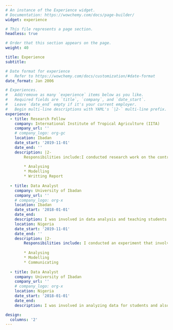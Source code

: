```yaml
---
# An instance of the Experience widget.
# Documentation: https://wowchemy.com/docs/page-builder/
widget: experience

# This file represents a page section.
headless: true

# Order that this section appears on the page.
weight: 40

title: Experience
subtitle:

# Date format for experience
#   Refer to https://wowchemy.com/docs/customization/#date-format
date_format: Jan 2006

# Experiences.
#   Add/remove as many `experience` items below as you like.
#   Required fields are `title`, `company`, and `date_start`.
#   Leave `date_end` empty if it's your current employer.
#   Begin multi-line descriptions with YAML's `|2-` multi-line prefix.
experience:
  - title: Research Fellow
    company: International Institute of Tropical Agriculture (IITA)
    company_url: ''
    # company_logo: org-gc
    location: Ibadan
    date_start: '2019-11-01'
    date_end: ''
    description: |2-
        Responsibilities include:I conducted research work on the contribution of cocoa litter to nutrients recycling in low-shade Southwestern Nigeria.
        
        * Analysing
        * Modelling
        * Writting Report
        
  - title: Data Analyst 
    company: University of Ibadan
    company_url: ''
    # company_logo: org-x
    location: Ibadan
    date_start: '2018-01-01'
    date_end: 
    description: I was involved in data analysis and teaching students how to use R statistical software for reproducible research.
    location: Nigeria
    date_start: '2019-11-01'
    date_end: ''
    description: |2-
        Responsibilities include: I conducted an experiment that involve the contribution of cocoa litter to nutrients recycling in low-shade cocoa plantation found in southwestern Nigeria.
        
        * Analysing
        * Modelling
        * Communicating
        
  - title: Data Analyst 
    company: University of Ibadan
    company_url: ''
    # company_logo: org-x
    location: Nigeria
    date_start: '2018-01-01'
    date_end: 
    description: I was involved in analyzing data for students and also mentoring them on how to use the R statistical software to carryout their analysis. 

design:
  columns: '2'
---
```

